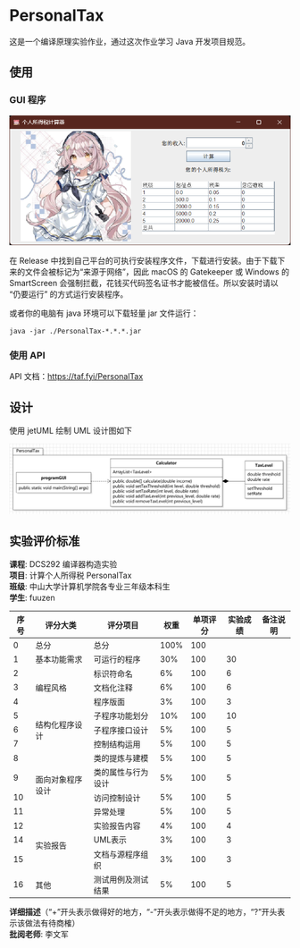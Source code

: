 # PersonalTax

这是一个编译原理实验作业，通过这次作业学习 Java 开发项目规范。

## 使用

### GUI 程序

![GUI-demo](GUI-demo.png)

在 Release 中找到自己平台的可执行安装程序文件，下载进行安装。由于下载下来的文件会被标记为“来源于网络”，因此 macOS 的 Gatekeeper 或 Windows 的 SmartScreen 会强制拦截，花钱买代码签名证书才能被信任。所以安装时请以 “仍要运行” 的方式运行安装程序。

或者你的电脑有 java 环境可以下载轻量 jar 文件运行：

```shell
java -jar ./PersonalTax-*.*.*.jar
```

### 使用 API

API 文档：https://taf.fyi/PersonalTax

## 设计

使用 jetUML 绘制 UML 设计图如下

![UML](UML.png)

## 实验评价标准

**课程**: DCS292 编译器构造实验  
**项目**: 计算个人所得税 PersonalTax  
**班级**: 中山大学计算机学院各专业三年级本科生  
**学生**: fuuzen  

<table>
  <thead>
    <tr>
      <th>序号</th>
      <th>评分大类</th>
      <th>评分项目</th>
      <th>权重</th>
      <th>单项评分</th>
      <th>实验成绩</th>
      <th>备注说明</th>
    </tr>
  </thead>
  <tbody>
    <tr>
      <td>0</td>
      <td>总分</td>
      <td>总分</td>
      <td>100%</td>
      <td>100</td>
      <td></td>
      <td></td>
    </tr>
    <tr>
      <td>1</td>
      <td rowspan="1">基本功能需求</td>
      <td>可运行的程序</td>
      <td>30%</td>
      <td>100</td>
      <td>30</td>
      <td></td>
    </tr>
    <tr>
      <td>2</td>
      <td rowspan="3">编程风格</td>
      <td>标识符命名</td>
      <td>6%</td>
      <td>100</td>
      <td>6</td>
      <td></td>
    </tr>
    <tr>
      <td>3</td>
      <td>文档化注释</td>
      <td>6%</td>
      <td>100</td>
      <td>6</td>
      <td></td>
    </tr>
    <tr>
      <td>4</td>
      <td>程序版面</td>
      <td>3%</td>
      <td>100</td>
      <td>3</td>
      <td></td>
    </tr>
    <tr>
      <td>5</td>
      <td rowspan="3">结构化程序设计</td>
      <td>子程序功能划分</td>
      <td>10%</td>
      <td>100</td>
      <td>10</td>
      <td></td>
    </tr>
    <tr>
      <td>6</td>
      <td>子程序接口设计</td>
      <td>5%</td>
      <td>100</td>
      <td>5</td>
      <td></td>
    </tr>
    <tr>
      <td>7</td>
      <td>控制结构运用</td>
      <td>5%</td>
      <td>100</td>
      <td>5</td>
      <td></td>
    </tr>
    <tr>
      <td>8</td>
      <td rowspan="4">面向对象程序设计</td>
      <td>类的提炼与建模</td>
      <td>5%</td>
      <td>100</td>
      <td>5</td>
      <td></td>
    </tr>
    <tr>
      <td>9</td>
      <td>类的属性与行为设计</td>
      <td>5%</td>
      <td>100</td>
      <td>5</td>
      <td></td>
    </tr>
    <tr>
      <td>10</td>
      <td>访问控制设计</td>
      <td>5%</td>
      <td>100</td>
      <td>5</td>
      <td></td>
    </tr>
    <tr>
      <td>11</td>
      <td>异常处理</td>
      <td>5%</td>
      <td>100</td>
      <td>5</td>
      <td></td>
    </tr>
    <tr>
      <td>12</td>
      <td rowspan="3">实验报告</td>
      <td>实验报告内容</td>
      <td>4%</td>
      <td>100</td>
      <td>4</td>
      <td></td>
    </tr>
    <tr>
      <td>14</td>
      <td>UML表示</td>
      <td>3%</td>
      <td>100</td>
      <td>3</td>
      <td></td>
    </tr>
    <tr>
      <td>15</td>
      <td>文档与源程序组织</td>
      <td>3%</td>
      <td>100</td>
      <td>3</td>
      <td></td>
    </tr>
    <tr>
      <td>16</td>
      <td>其他</td>
      <td>测试用例及测试结果</td>
      <td>5%</td>
      <td>100</td>
      <td>5</td>
      <td></td>
    </tr>
  </tbody>
</table>

**详细描述**（“+”开头表示做得好的地方，“-”开头表示做得不足的地方，“?”开头表示该做法有待商榷）  
**批阅老师**: 李文军
